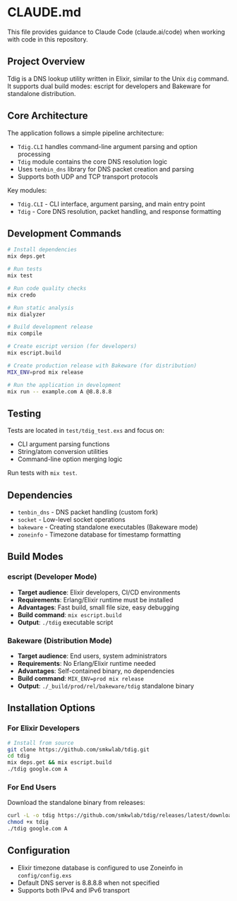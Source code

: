 # CLAUDE.md

This file provides guidance to Claude Code (claude.ai/code) when working with code in this repository.

## Project Overview

Tdig is a DNS lookup utility written in Elixir, similar to the Unix `dig` command. It supports dual build modes: escript for developers and Bakeware for standalone distribution.

## Core Architecture

The application follows a simple pipeline architecture:
- `Tdig.CLI` handles command-line argument parsing and option processing
- `Tdig` module contains the core DNS resolution logic
- Uses `tenbin_dns` library for DNS packet creation and parsing
- Supports both UDP and TCP transport protocols

Key modules:
- `Tdig.CLI` - CLI interface, argument parsing, and main entry point
- `Tdig` - Core DNS resolution, packet handling, and response formatting

## Development Commands

```bash
# Install dependencies
mix deps.get

# Run tests
mix test

# Run code quality checks
mix credo

# Run static analysis
mix dialyzer

# Build development release
mix compile

# Create escript version (for developers)
mix escript.build

# Create production release with Bakeware (for distribution)
MIX_ENV=prod mix release

# Run the application in development
mix run -- example.com A @8.8.8.8
```

## Testing

Tests are located in `test/tdig_test.exs` and focus on:
- CLI argument parsing functions
- String/atom conversion utilities
- Command-line option merging logic

Run tests with `mix test`.

## Dependencies

- `tenbin_dns` - DNS packet handling (custom fork)
- `socket` - Low-level socket operations
- `bakeware` - Creating standalone executables (Bakeware mode)
- `zoneinfo` - Timezone database for timestamp formatting

## Build Modes

### escript (Developer Mode)
- **Target audience**: Elixir developers, CI/CD environments
- **Requirements**: Erlang/Elixir runtime must be installed
- **Advantages**: Fast build, small file size, easy debugging
- **Build command**: `mix escript.build`
- **Output**: `./tdig` executable script

### Bakeware (Distribution Mode)  
- **Target audience**: End users, system administrators
- **Requirements**: No Erlang/Elixir runtime needed
- **Advantages**: Self-contained binary, no dependencies
- **Build command**: `MIX_ENV=prod mix release`
- **Output**: `./_build/prod/rel/bakeware/tdig` standalone binary

## Installation Options

### For Elixir Developers
```bash
# Install from source
git clone https://github.com/smkwlab/tdig.git
cd tdig
mix deps.get && mix escript.build
./tdig google.com A
```

### For End Users
Download the standalone binary from releases:
```bash
curl -L -o tdig https://github.com/smkwlab/tdig/releases/latest/download/tdig
chmod +x tdig
./tdig google.com A
```

## Configuration

- Elixir timezone database is configured to use Zoneinfo in `config/config.exs`
- Default DNS server is 8.8.8.8 when not specified
- Supports both IPv4 and IPv6 transport